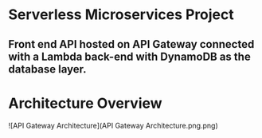 # Serverless Microservices Project
Front end API hosted on API Gateway connected with a Lambda back-end with DynamoDB as the database layer.
---
# Architecture Overview
![API Gateway Architecture](API Gateway Architecture.png.png)
